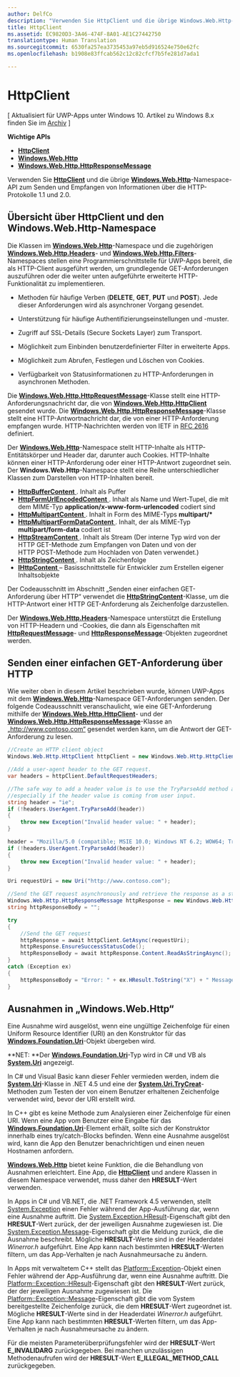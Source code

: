 ```yaml
---
author: DelfCo
description: "Verwenden Sie HttpClient und die übrige Windows.Web.Http-Namespace-API zum Senden und Empfangen von Informationen über die HTTP-Protokolle 1.1 und 2.0."
title: HttpClient
ms.assetid: EC9820D3-3A46-474F-8A01-AE1C27442750
translationtype: Human Translation
ms.sourcegitcommit: 6530fa257ea3735453a97eb5d916524e750e62fc
ms.openlocfilehash: b1908e83ffcab562c12c82cfcf7b5fe281d7ada1

---
```


# HttpClient

\[ Aktualisiert für UWP-Apps unter Windows 10. Artikel zu Windows 8.x finden Sie im [Archiv](http://go.microsoft.com/fwlink/p/?linkid=619132) \]

**Wichtige APIs**

-   [**HttpClient**](https://msdn.microsoft.com/library/windows/apps/dn298639)
-   [**Windows.Web.Http**](https://msdn.microsoft.com/library/windows/apps/dn279692)
-   [**Windows.Web.Http.HttpResponseMessage**](https://msdn.microsoft.com/library/windows/apps/dn279631)

Verwenden Sie [**HttpClient**](https://msdn.microsoft.com/library/windows/apps/dn298639) und die übrige [**Windows.Web.Http**](https://msdn.microsoft.com/library/windows/apps/dn279692)-Namespace-API zum Senden und Empfangen von Informationen über die HTTP-Protokolle 1.1 und 2.0.

## Übersicht über HttpClient und den Windows.Web.Http-Namespace

Die Klassen im [**Windows.Web.Http**](https://msdn.microsoft.com/library/windows/apps/dn279692)-Namespace und die zugehörigen [**Windows.Web.Http.Headers**](https://msdn.microsoft.com/library/windows/apps/dn252713)- und [**Windows.Web.Http.Filters**](https://msdn.microsoft.com/library/windows/apps/dn298623)-Namespaces stellen eine Programmierschnittstelle für UWP-Apps bereit, die als HTTP-Client ausgeführt werden, um grundlegende GET-Anforderungen auszuführen oder die weiter unten aufgeführte erweiterte HTTP-Funktionalität zu implementieren.

-   Methoden für häufige Verben (**DELETE**, **GET**, **PUT** und **POST**). Jede dieser Anforderungen wird als asynchroner Vorgang gesendet.

-   Unterstützung für häufige Authentifizierungseinstellungen und -muster.

-   Zugriff auf SSL-Details (Secure Sockets Layer) zum Transport.

-   Möglichkeit zum Einbinden benutzerdefinierter Filter in erweiterte Apps.

-   Möglichkeit zum Abrufen, Festlegen und Löschen von Cookies.

-   Verfügbarkeit von Statusinformationen zu HTTP-Anforderungen in asynchronen Methoden.

Die [**Windows.Web.Http.HttpRequestMessage**](https://msdn.microsoft.com/library/windows/apps/dn279617)-Klasse stellt eine HTTP-Anforderungsnachricht dar, die von [**Windows.Web.Http.HttpClient**](https://msdn.microsoft.com/library/windows/apps/dn298639) gesendet wurde. Die [**Windows.Web.Http.HttpResponseMessage**](https://msdn.microsoft.com/library/windows/apps/dn279631)-Klasse stellt eine HTTP-Antwortnachricht dar, die von einer HTTP-Anforderung empfangen wurde. HTTP-Nachrichten werden von IETF in [RFC 2616](http://go.microsoft.com/fwlink/p/?linkid=241642) definiert.

Der [**Windows.Web.Http**](https://msdn.microsoft.com/library/windows/apps/dn279692)-Namespace stellt HTTP-Inhalte als HTTP-Entitätskörper und Header dar, darunter auch Cookies. HTTP-Inhalte können einer HTTP-Anforderung oder einer HTTP-Antwort zugeordnet sein. Der **Windows.Web.Http**-Namespace stellt eine Reihe unterschiedlicher Klassen zum Darstellen von HTTP-Inhalten bereit.

-   [
              **HttpBufferContent**
            ](https://msdn.microsoft.com/library/windows/apps/dn298625). Inhalt als Puffer
-   [
              **HttpFormUrlEncodedContent**
            ](https://msdn.microsoft.com/library/windows/apps/dn298685). Inhalt als Name und Wert-Tupel, die mit dem MIME-Typ **application/x-www-form-urlencoded** codiert sind
-   [
              **HttpMultipartContent**
            ](https://msdn.microsoft.com/library/windows/apps/dn298708). Inhalt in Form des MIME-Typs **multipart/\***
-   [
              **HttpMultipartFormDataContent**
            ](https://msdn.microsoft.com/library/windows/apps/dn279596). Inhalt, der als MIME-Typ **multipart/form-data** codiert ist
-   [
              **HttpStreamContent**
            ](https://msdn.microsoft.com/library/windows/apps/dn279649). Inhalt als Stream (Der interne Typ wird von der HTTP GET-Methode zum Empfangen von Daten und von der HTTP POST-Methode zum Hochladen von Daten verwendet.)
-   [
              **HttpStringContent**
            ](https://msdn.microsoft.com/library/windows/apps/dn279661). Inhalt als Zeichenfolge
-   [
              **IHttpContent**
            ](https://msdn.microsoft.com/library/windows/apps/dn279684) – Basisschnittstelle für Entwickler zum Erstellen eigener Inhaltsobjekte

Der Codeausschnitt im Abschnitt „Senden einer einfachen GET-Anforderung über HTTP“ verwendet die [**HttpStringContent**](https://msdn.microsoft.com/library/windows/apps/dn279661)-Klasse, um die HTTP-Antwort einer HTTP GET-Anforderung als Zeichenfolge darzustellen.

Der [**Windows.Web.Http.Headers**](https://msdn.microsoft.com/library/windows/apps/dn252713)-Namespace unterstützt die Erstellung von HTTP-Headern und -Cookies, die dann als Eigenschaften mit [**HttpRequestMessage**](https://msdn.microsoft.com/library/windows/apps/dn279617)- und [**HttpResponseMessage**](https://msdn.microsoft.com/library/windows/apps/dn279631)-Objekten zugeordnet werden.

## Senden einer einfachen GET-Anforderung über HTTP

Wie weiter oben in diesem Artikel beschrieben wurde, können UWP-Apps mit dem [**Windows.Web.Http**](https://msdn.microsoft.com/library/windows/apps/dn279692)-Namespace GET-Anforderungen senden. Der folgende Codeausschnitt veranschaulicht, wie eine GET-Anforderung mithilfe der [**Windows.Web.Http.HttpClient**](https://msdn.microsoft.com/library/windows/apps/dn298639)- und der [**Windows.Web.Http.HttpResponseMessage**](https://msdn.microsoft.com/library/windows/apps/dn279631)-Klasse an „http://www.contoso.com“ gesendet werden kann, um die Antwort der GET-Anforderung zu lesen.

```csharp
//Create an HTTP client object
Windows.Web.Http.HttpClient httpClient = new Windows.Web.Http.HttpClient();

//Add a user-agent header to the GET request. 
var headers = httpClient.DefaultRequestHeaders;

//The safe way to add a header value is to use the TryParseAdd method and verify the return value is true,
//especially if the header value is coming from user input.
string header = "ie";
if (!headers.UserAgent.TryParseAdd(header))
{
    throw new Exception("Invalid header value: " + header);
}

header = "Mozilla/5.0 (compatible; MSIE 10.0; Windows NT 6.2; WOW64; Trident/6.0)";
if (!headers.UserAgent.TryParseAdd(header))
{
    throw new Exception("Invalid header value: " + header);
}

Uri requestUri = new Uri("http://www.contoso.com");

//Send the GET request asynchronously and retrieve the response as a string.
Windows.Web.Http.HttpResponseMessage httpResponse = new Windows.Web.Http.HttpResponseMessage();
string httpResponseBody = "";

try
{
    //Send the GET request
    httpResponse = await httpClient.GetAsync(requestUri);
    httpResponse.EnsureSuccessStatusCode();
    httpResponseBody = await httpResponse.Content.ReadAsStringAsync();
}
catch (Exception ex)
{
    httpResponseBody = "Error: " + ex.HResult.ToString("X") + " Message: " + ex.Message;
}
```

## Ausnahmen in „Windows.Web.Http“

Eine Ausnahme wird ausgelöst, wenn eine ungültige Zeichenfolge für einen Uniform Resource Identifier (URI) an den Konstruktor für das [**Windows.Foundation.Uri**](https://msdn.microsoft.com/library/windows/apps/br225998)-Objekt übergeben wird.

**NET:  **Der [**Windows.Foundation.Uri**](https://msdn.microsoft.com/library/windows/apps/br225998)-Typ wird in C# und VB als [**System.Uri**](https://msdn.microsoft.com/library/windows/apps/xaml/system.uri.aspx) angezeigt.

In C# und Visual Basic kann dieser Fehler vermieden werden, indem die [**System.Uri**](https://msdn.microsoft.com/library/windows/apps/xaml/system.uri.aspx)-Klasse in .NET 4.5 und eine der [**System.Uri.TryCreat**](https://msdn.microsoft.com/library/windows/apps/xaml/system.uri.trycreate.aspx)-Methoden zum Testen der von einem Benutzer erhaltenen Zeichenfolge verwendet wird, bevor der URI erstellt wird.

In C++ gibt es keine Methode zum Analysieren einer Zeichenfolge für einen URI. Wenn eine App vom Benutzer eine Eingabe für das [**Windows.Foundation.Uri**](https://msdn.microsoft.com/library/windows/apps/br225998)-Element erhält, sollte sich der Konstruktor innerhalb eines try/catch-Blocks befinden. Wenn eine Ausnahme ausgelöst wird, kann die App den Benutzer benachrichtigen und einen neuen Hostnamen anfordern.

[
            **Windows.Web.Http**](https://msdn.microsoft.com/library/windows/apps/dn279692) bietet keine Funktion, die die Behandlung von Ausnahmen erleichtert. Eine App, die [**HttpClient**](https://msdn.microsoft.com/library/windows/apps/dn298639) und andere Klassen in diesem Namespace verwendet, muss daher den **HRESULT**-Wert verwenden.

In Apps in C# und VB.NET, die .NET Framework 4.5 verwenden, stellt [System.Exception](http://msdn.microsoft.com/library/system.exception.aspx) einen Fehler während der App-Ausführung dar, wenn eine Ausnahme auftritt. Die [System.Exception.HResult](http://msdn.microsoft.com/library/system.exception.hresult.aspx)-Eigenschaft gibt den **HRESULT**-Wert zurück, der der jeweiligen Ausnahme zugewiesen ist. Die [System.Exception.Message](http://msdn.microsoft.com/library/system.exception.message.aspx)-Eigenschaft gibt die Meldung zurück, die die Ausnahme beschreibt. Mögliche **HRESULT**-Werte sind in der Headerdatei *Winerror.h* aufgeführt. Eine App kann nach bestimmten **HRESULT**-Werten filtern, um das App-Verhalten je nach Ausnahmeursache zu ändern.

In Apps mit verwaltetem C++ stellt das [Platform::Exception](http://msdn.microsoft.com/library/windows/apps/hh755825.aspx)-Objekt einen Fehler während der App-Ausführung dar, wenn eine Ausnahme auftritt. Die [Platform::Exception::HResult](http://msdn.microsoft.com/library/windows/apps/hh763371.aspx)-Eigenschaft gibt den **HRESULT**-Wert zurück, der der jeweiligen Ausnahme zugewiesen ist. Die [Platform::Exception::Message](http://msdn.microsoft.com/library/windows/apps/hh763375.aspx)-Eigenschaft gibt die vom System bereitgestellte Zeichenfolge zurück, die dem **HRESULT**-Wert zugeordnet ist. Mögliche **HRESULT**-Werte sind in der Headerdatei *Winerror.h* aufgeführt. Eine App kann nach bestimmten **HRESULT**-Werten filtern, um das App-Verhalten je nach Ausnahmeursache zu ändern.

Für die meisten Parameterüberprüfungsfehler wird der **HRESULT**-Wert **E\_INVALIDARG** zurückgegeben. Bei manchen unzulässigen Methodenaufrufen wird der **HRESULT**-Wert **E\_ILLEGAL\_METHOD\_CALL** zurückgegeben.




<!--HONumber=Jun16_HO4-->


